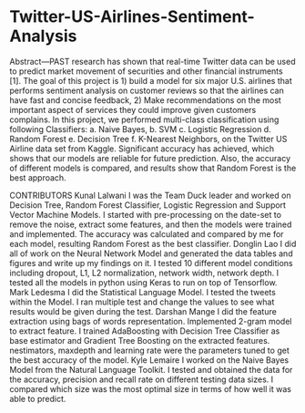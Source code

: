 # Twitter-US-Airlines-Sentiment-Analysis

Abstract—PAST research has shown that real-time Twitter data can be used to predict market movement of securities and other financial instruments [1]. The goal of this project is 1) build a model for six major U.S. airlines that performs sentiment analysis on customer reviews so that the airlines can have fast and concise feedback, 2) Make recommendations on the most important aspect of services they could improve given customers complains. In this project, we performed multi-class classification using following Classifiers: a. Naive Bayes, b. SVM c. Logistic Regression d. Random Forest e. Decision Tree f. K-Nearest Neighbors, on the Twitter US Airline data set from Kaggle. Significant accuracy has achieved, which shows that our models are reliable for future prediction. Also, the accuracy of different models is compared, and results show that Random Forest is the best approach.

CONTRIBUTORS
Kunal Lalwani
I was the Team Duck leader and worked on Decision Tree, Random Forest Classifier, Logistic Regression and Support Vector Machine Models. I started with pre-processing on the date-set to remove the noise, extract some features, and then the models were trained and implemented. The accuracy was calculated and compared by me for each model, resulting Random Forest as the best classifier.
Donglin Lao
I did all of work on the Neural Network Model and generated the data tables and figures and write up my findings on it. I tested 10 different model conditions including dropout, L1, L2 normalization, network width, network depth. I tested all the models in python using Keras to run on top of Tensorflow.
Mark Ledesma
I did the Statistical Language Model. I tested the tweets within the Model. I ran multiple test and change the values to see what results would be given during the test.
Darshan Mange
I did the feature extraction using bags of words representation. Implemented 2-gram model to extract feature. I trained AdaBoosting with Decision Tree Classifier as base estimator and Gradient Tree Boosting on the extracted features. nestimators, maxdepth and learning rate were the parameters tuned to get the best accuracy of the model.
Kyle Lemaire
I worked on the Naive Bayes Model from the Natural Language Toolkit. I tested and obtained the data for the accuracy, precision and recall rate on different testing data sizes. I compared which size was the most optimal size in terms of how well it was able to predict.
